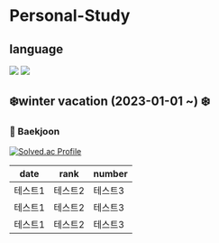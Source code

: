 #  Personal-Study  #
## language ## 
<img src="https://img.shields.io/badge/Python-3766AB?style=flat-square&logo=Python&logoColor=white"/></a> <img src="https://img.shields.io/badge/C++-00599C?style=flat-square&logo=C%2B%2B&logoColor=white"/></a>

## ❄️winter vacation (2023-01-01 ~) ❄️

### 📘 Baekjoon

[![Solved.ac Profile](http://mazassumnida.wtf/api/v2/generate_badge?boj=egb112)](https://solved.ac/egb112/)

|date|rank|number|
|------|---|---|
|테스트1|테스트2|테스트3|
|테스트1|테스트2|테스트3|
|테스트1|테스트2|테스트3|

